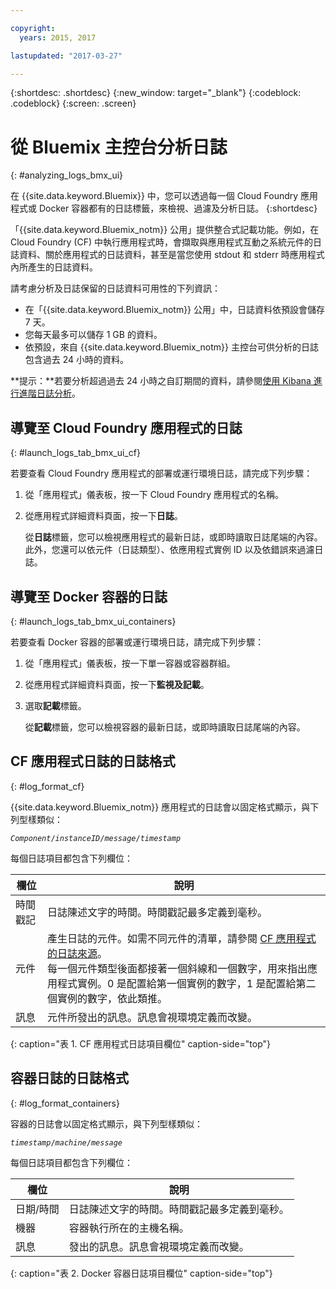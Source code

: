 ```yaml
---

copyright:
  years: 2015, 2017

lastupdated: "2017-03-27"

---
```



{:shortdesc: .shortdesc}
{:new_window: target="_blank"}
{:codeblock: .codeblock}
{:screen: .screen}

# 從 Bluemix 主控台分析日誌
{: #analyzing_logs_bmx_ui}

在 {{site.data.keyword.Bluemix}} 中，您可以透過每一個 Cloud Foundry 應用程式或 Docker 容器都有的日誌標籤，來檢視、過濾及分析日誌。
{:shortdesc}

「{{site.data.keyword.Bluemix_notm}} 公用」提供整合式記載功能。例如，在 Cloud Foundry (CF) 中執行應用程式時，會擷取與應用程式互動之系統元件的日誌資料、關於應用程式的日誌資料，甚至是當您使用 stdout 和 stderr 時應用程式內所產生的日誌資料。

請考慮分析及日誌保留的日誌資料可用性的下列資訊：

* 在「{{site.data.keyword.Bluemix_notm}} 公用」中，日誌資料依預設會儲存 7 天。 
* 您每天最多可以儲存 1 GB 的資料。 
* 依預設，來自 {{site.data.keyword.Bluemix_notm}} 主控台可供分析的日誌包含過去 24 小時的資料。

**提示：**若要分析超過過去 24 小時之自訂期間的資料，請參閱[使用 Kibana 進行進階日誌分析](logging_analyzing_logs_Kibana.html#analyzing_logs_Kibana)。 

##  導覽至 Cloud Foundry 應用程式的日誌
{: #launch_logs_tab_bmx_ui_cf}

若要查看 Cloud Foundry 應用程式的部署或運行環境日誌，請完成下列步驟：

1. 從「應用程式」儀表板，按一下 Cloud Foundry 應用程式的名稱。 
    
2. 從應用程式詳細資料頁面，按一下**日誌**。
    
    從**日誌**標籤，您可以檢視應用程式的最新日誌，或即時讀取日誌尾端的內容。此外，您還可以依元件（日誌類型）、依應用程式實例 ID 以及依錯誤來過濾日誌。
    

##  導覽至 Docker 容器的日誌
{: #launch_logs_tab_bmx_ui_containers}

若要查看 Docker 容器的部署或運行環境日誌，請完成下列步驟：

1. 從「應用程式」儀表板，按一下單一容器或容器群組。 
    
2. 從應用程式詳細資料頁面，按一下**監視及記載**。

3. 選取**記載**標籤。
    
    從**記載**標籤，您可以檢視容器的最新日誌，或即時讀取日誌尾端的內容。 

## CF 應用程式日誌的日誌格式
{: #log_format_cf}

{{site.data.keyword.Bluemix_notm}} 應用程式的日誌會以固定格式顯示，與下列型樣類似：

<code><var class="keyword varname">Component</var>/<var class="keyword varname">instanceID</var>/<var class="keyword varname">message</var>/<var class="keyword varname">timestamp</var></code>

每個日誌項目都包含下列欄位：

| 欄位 | 說明 |
|-------|-------------|
| 時間戳記 | 日誌陳述文字的時間。時間戳記最多定義到毫秒。 |
| 元件 | 產生日誌的元件。如需不同元件的清單，請參閱 [CF 應用程式的日誌來源](logging_cf_apps.html#logging_bluemix_cf_apps_log_sources)。<br> 每一個元件類型後面都接著一個斜線和一個數字，用來指出應用程式實例。0 是配置給第一個實例的數字，1 是配置給第二個實例的數字，依此類推。 |
| 訊息 | 元件所發出的訊息。訊息會視環境定義而改變。 |
{: caption="表 1. CF 應用程式日誌項目欄位" caption-side="top"}


## 容器日誌的日誌格式
{: #log_format_containers}

容器的日誌會以固定格式顯示，與下列型樣類似：

<code><var class="keyword varname">timestamp</var>/<var class="keyword varname">machine</var>/<var class="keyword varname">message</var>  </code>

每個日誌項目都包含下列欄位：

| 欄位 | 說明 |
|-------|-------------|
| 日期/時間 | 日誌陳述文字的時間。時間戳記最多定義到毫秒。 |
| 機器 | 容器執行所在的主機名稱。 |
| 訊息 | 發出的訊息。訊息會視環境定義而改變。 |
{: caption="表 2. Docker 容器日誌項目欄位" caption-side="top"}

